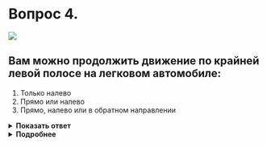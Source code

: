 # Вопрос 4.

![](https://s.drom.ru/i24227/pdd/tickets/2016/1542608519.jpg)

## Вам можно продолжить движение по крайней левой полосе на легковом автомобиле:

1. Только налево
2. Прямо или налево
3. Прямо, налево или в обратном направлении

<details>
<summary><b>Показать ответ</b></summary>
Правильный ответ: 3
</details>
<details>
<summary><b>Подробнее</b></summary>
При наличии знаков, организующих направление движения по полосам (5.15.2), в данной ситуации, с крайнее левой полосы разрешается движение прямо, налево и разворот в обратном направлении. Разворот автоматически добавляется к повороту налево, но только с крайней левой полосы. 
(«Дорожные знаки» 5.15.2)
</details>